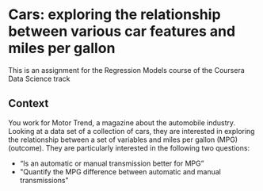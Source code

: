 # Cars: exploring the relationship between various car features and miles per gallon
This is an assignment for the Regression Models course of the Coursera Data Science track

## Context
You work for Motor Trend, a magazine about the automobile industry. Looking at a data set of a collection of cars, they are interested in exploring the relationship between a set of variables and miles per gallon (MPG) (outcome). They are particularly interested in the following two questions:

+ “Is an automatic or manual transmission better for MPG”
+ "Quantify the MPG difference between automatic and manual transmissions"


